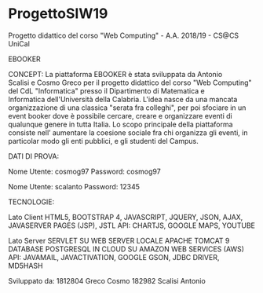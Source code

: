 # ProgettoSIW19
Progetto didattico del corso "Web Computing" - A.A. 2018/19 - CS@CS UniCal

EBOOKER

CONCEPT:
La piattaforma EBOOKER è stata sviluppata da Antonio Scalisi e Cosmo Greco per il progetto didattico del corso "Web Computing" del CdL "Informatica" presso il Dipartimento di Matematica e Informatica dell'Università della Calabria. L'idea nasce da una mancata organizzazione di una classica "serata fra colleghi", per poi sfociare in un event booker dove è possibile cercare, creare e organizzare eventi di qualunque genere in tutta Italia. Lo scopo principale della piattaforma consiste nell’ aumentare la coesione sociale fra chi organizza gli eventi, in particolar modo gli enti pubblici, e gli studenti del Campus.

DATI DI PROVA:

Nome Utente: cosmog97
Password: cosmog97

Nome Utente: scalanto
Password: 12345

TECNOLOGIE:

Lato Client
HTML5, BOOTSTRAP 4, JAVASCRIPT, JQUERY, JSON, AJAX, JAVASERVER PAGES (JSP), JSTL
API: CHARTJS, GOOGLE MAPS, YOUTUBE

Lato Server
SERVLET SU WEB SERVER LOCALE APACHE TOMCAT 9
DATABASE POSTGRESQL IN CLOUD SU AMAZON WEB SERVICES (AWS)
API: JAVAMAIL, JAVACTIVATION, GOOGLE GSON, JDBC DRIVER, MD5HASH

Sviluppato da:
1812804 Greco Cosmo
182982 Scalisi Antonio

